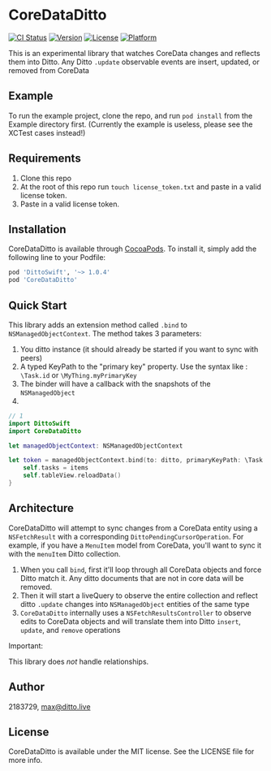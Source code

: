 # CoreDataDitto

[![CI Status](https://img.shields.io/travis/2183729/CoreDataDitto.svg?style=flat)](https://travis-ci.org/2183729/CoreDataDitto)
[![Version](https://img.shields.io/cocoapods/v/CoreDataDitto.svg?style=flat)](https://cocoapods.org/pods/CoreDataDitto)
[![License](https://img.shields.io/cocoapods/l/CoreDataDitto.svg?style=flat)](https://cocoapods.org/pods/CoreDataDitto)
[![Platform](https://img.shields.io/cocoapods/p/CoreDataDitto.svg?style=flat)](https://cocoapods.org/pods/CoreDataDitto)

This is an experimental library that watches CoreData changes and reflects them into Ditto. Any Ditto `.update` observable events are insert, updated, or removed from CoreData
## Example

To run the example project, clone the repo, and run `pod install` from the Example directory first.
(Currently the example is useless, please see the XCTest cases instead!)

## Requirements

1. Clone this repo
2. At the root of this repo run `touch license_token.txt` and paste in a valid license token.
3. Paste in a valid license token.
## Installation

CoreDataDitto is available through [CocoaPods](https://cocoapods.org). To install
it, simply add the following line to your Podfile:

```ruby
pod 'DittoSwift', '~> 1.0.4'
pod 'CoreDataDitto'
```


## Quick Start

This library adds an extension method called `.bind` to `NSManagedObjectContext`. The method takes 3 parameters:

1. You ditto instance (it should already be started if you want to sync with peers)
2. A typed KeyPath to the "primary key" property. Use the syntax like : `\Task.id` or `\MyThing.myPrimaryKey`
3. The binder will have a callback with the snapshots of the `NSManagedObject`
4. 

```swift
// 1
import DittoSwift
import CoreDataDitto

let managedObjectContext: NSManagedObjectContext

let token = managedObjectContext.bind(to: ditto, primaryKeyPath: \Task.id, collectionName: "tasks") { items in
    self.tasks = items
    self.tableView.reloadData()
}
```


## Architecture

CoreDataDitto will attempt to sync changes from a CoreData entity using a `NSFetchResult` with a corresponding `DittoPendingCursorOperation`. For example, if you have a `MenuItem` model from CoreData, you'll want to sync it with the `menuItem` Ditto collection.

1. When you call `bind`, first it'll loop through all CoreData objects and force Ditto match it. Any ditto documents that are not in core data will be removed.
2. Then it will start a liveQuery to observe the entire collection and reflect ditto `.update` changes into `NSManagedObject` entities of the same type
3. `CoreDataDitto` internally uses a `NSFetchResultsController` to observe edits to CoreData objects and will translate them into Ditto `insert`, `update`, and `remove` operations

Important:

This library does _not_ handle relationships.

## Author

2183729, max@ditto.live

## License

CoreDataDitto is available under the MIT license. See the LICENSE file for more info.
